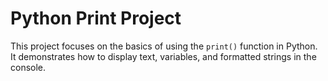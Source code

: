 # Python Print Project

This project focuses on the basics of using the `print()` function in Python. It demonstrates how to display text, variables, and formatted strings in the console.
